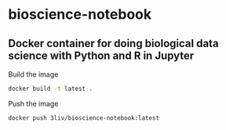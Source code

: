 # bioscience-notebook
## Docker container for doing biological data science with Python and R in Jupyter

Build the image
```bash
docker build -t latest .
```


Push the image
```bash
docker push 3liv/bioscience-notebook:latest
```
